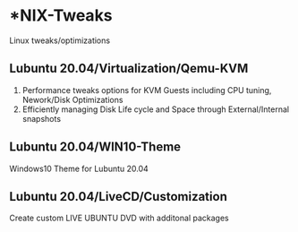 # *NIX-Tweaks

Linux tweaks/optimizations

## Lubuntu 20.04/Virtualization/Qemu-KVM

1. Performance tweaks options for KVM Guests including CPU tuning, Nework/Disk Optimizations
2. Efficiently managing Disk Life cycle and Space through External/Internal snapshots

## Lubuntu 20.04/WIN10-Theme

Windows10 Theme for Lubuntu 20.04 

## Lubuntu 20.04/LiveCD/Customization

Create custom LIVE UBUNTU DVD with additonal packages
